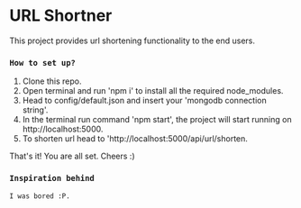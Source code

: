 # URL Shortner

This project provides url shortening functionality to the end users.

### `How to set up?`

1. Clone this repo.
2. Open terminal and run 'npm i' to install all the required node_modules.
3. Head to config/default.json and insert your 'mongodb connection string'.
4. In the terminal run command 'npm start', the project will start running on http://localhost:5000.
4. To shorten url head to 'http://localhost:5000/api/url/shorten.

That's it! You are all set. Cheers :)

### `Inspiration behind`

    I was bored :P.